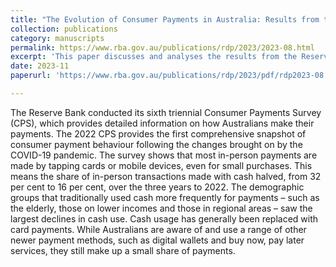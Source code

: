 ```yaml
---
title: "The Evolution of Consumer Payments in Australia: Results from the 2022 Consumer Payments Survey"
collection: publications
category: manuscripts
permalink: https://www.rba.gov.au/publications/rdp/2023/2023-08.html
excerpt: 'This paper discusses and analyses the results from the Reserve Bank of Australia`s (RBA) Consumer Payments Survey (CPS), which is a large-scale, population representative survey about Australian consumer payment behaviour.'
date: 2023-11
paperurl: 'https://www.rba.gov.au/publications/rdp/2023/pdf/rdp2023-08.pdf'

---
```


The Reserve Bank conducted its sixth triennial Consumer Payments Survey (CPS), which provides detailed information on how Australians make their payments. The 2022 CPS provides the first comprehensive snapshot of consumer payment behaviour following the changes brought on by the COVID-19 pandemic. The survey shows that most in-person payments are made by tapping cards or mobile devices, even for small purchases. This means the share of in-person transactions made with cash halved, from 32 per cent to 16 per cent, over the three years to 2022. The demographic groups that traditionally used cash more frequently for payments – such as the elderly, those on lower incomes and those in regional areas – saw the largest declines in cash use. Cash usage has
generally been replaced with card payments. While Australians are aware of and use a range of other newer payment methods, such as digital wallets and buy now, pay later services, they still make up a small share of payments.